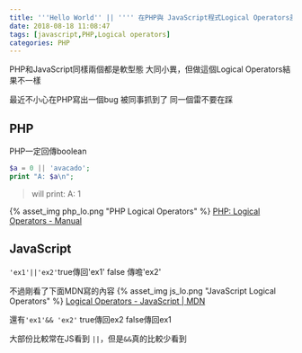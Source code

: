 ```yaml
---
title: '''Hello World'' || '''' 在PHP與 JavaScript程式Logical Operators差異'
date: 2018-08-18 11:08:47
tags: [javascript,PHP,Logical operators]
categories: PHP
---
```

PHP和JavaScript同樣兩個都是軟型態
大同小異，但做這個Logical Operators結果不一樣

最近不小心在PHP寫出一個bug
被同事抓到了
同一個雷不要在踩
<!--more-->

## PHP
PHP一定回傳boolean
```php
$a = 0 || 'avacado';
print "A: $a\n";
```
>will print:
A: 1

{% asset_img php_lo.png "PHP Logical Operators" %}
[PHP: Logical Operators - Manual](http://php.net/manual/en/language.operators.logical.php#77411)


## JavaScript
`'ex1'||'ex2'`true傳回'ex1' false 傳噡'ex2'

不過剛看了下面MDN寫的內容
{% asset_img js_lo.png "JavaScript Logical Operators" %}
[Logical Operators - JavaScript | MDN](https://developer.mozilla.org/en-US/docs/Web/JavaScript/Reference/Operators/Logical_Operators#Description)

還有`'ex1'&& 'ex2'`
true傳回ex2
false傳回ex1

大部份比較常在JS看到 `||`，但是`&&`真的比較少看到
